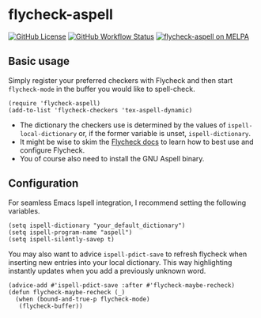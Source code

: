 # flycheck-aspell

[![GitHub License](https://img.shields.io/github/license/leotaku/flycheck-aspell?logo=none&style=flat)](https://spdx.org/licenses/GPL-3.0-or-later.html)
[![GitHub Workflow Status](https://img.shields.io/github/workflow/status/leotaku/flycheck-aspell/check?logo=none&style=flat)](https://github.com/leotaku/flycheck-aspell/actions)
[![flycheck-aspell on MELPA](https://melpa.org/packages/flycheck-aspell-badge.svg)](https://melpa.org/#/flycheck-aspell)

## Basic usage

Simply register your preferred checkers with Flycheck and then start `flycheck-mode` in the buffer you would like to spell-check.

```emacs-lisp
(require 'flycheck-aspell)
(add-to-list 'flycheck-checkers 'tex-aspell-dynamic)
```

+ The dictionary the checkers use is determined by the values of `ispell-local-dictionary` or, if the former variable is unset, `ispell-dictionary`.
+ It might be wise to skim the [Flycheck docs](https://www.flycheck.org/en/latest/) to learn how to best use and configure Flycheck.
+ You of course also need to install the GNU Aspell binary.

## Configuration

For seamless Emacs Ispell integration, I recommend setting the following variables.

```emacs-lisp
(setq ispell-dictionary "your_default_dictionary")
(setq ispell-program-name "aspell")
(setq ispell-silently-savep t)
```

You may also want to advice `ispell-pdict-save` to refresh flycheck when inserting new entries into your local dictionary.
This way highlighting instantly updates when you add a previously unknown word.

```emacs-lisp
(advice-add #'ispell-pdict-save :after #'flycheck-maybe-recheck)
(defun flycheck-maybe-recheck (_)
  (when (bound-and-true-p flycheck-mode)
   (flycheck-buffer))
```
